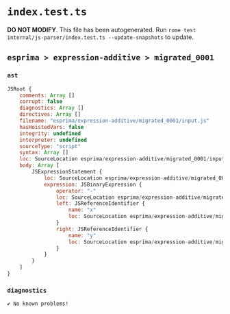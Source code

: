 # `index.test.ts`

**DO NOT MODIFY**. This file has been autogenerated. Run `rome test internal/js-parser/index.test.ts --update-snapshots` to update.

## `esprima > expression-additive > migrated_0001`

### `ast`

```javascript
JSRoot {
	comments: Array []
	corrupt: false
	diagnostics: Array []
	directives: Array []
	filename: "esprima/expression-additive/migrated_0001/input.js"
	hasHoistedVars: false
	integrity: undefined
	interpreter: undefined
	sourceType: "script"
	syntax: Array []
	loc: SourceLocation esprima/expression-additive/migrated_0001/input.js 1:0-2:0
	body: Array [
		JSExpressionStatement {
			loc: SourceLocation esprima/expression-additive/migrated_0001/input.js 1:0-1:5
			expression: JSBinaryExpression {
				operator: "-"
				loc: SourceLocation esprima/expression-additive/migrated_0001/input.js 1:0-1:5
				left: JSReferenceIdentifier {
					name: "x"
					loc: SourceLocation esprima/expression-additive/migrated_0001/input.js 1:0-1:1 (x)
				}
				right: JSReferenceIdentifier {
					name: "y"
					loc: SourceLocation esprima/expression-additive/migrated_0001/input.js 1:4-1:5 (y)
				}
			}
		}
	]
}
```

### `diagnostics`

```
✔ No known problems!

```

